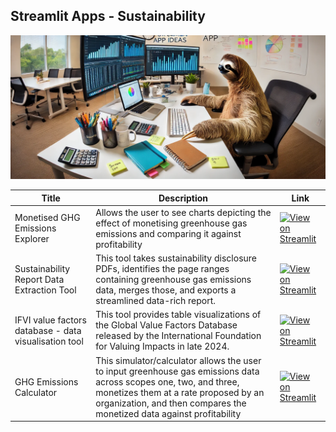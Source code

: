 ## Streamlit Apps - Sustainability

![alt text](images/banner.webp)

| Title                                         | Description   | Link                                                                                  |
|-----------------------------------------------|---------------|---------------------------------------------------------------------------------------|
| Monetised GHG Emissions Explorer              | Allows the user to see charts depicting the effect of monetising greenhouse gas emissions and comparing it against profitability   | [![View on Streamlit](https://img.shields.io/badge/View%20on-Streamlit-brightgreen?logo=streamlit)](https://ghgexplorer.streamlit.app/) |
| Sustainability Report Data Extraction Tool    |  This tool takes sustainability disclosure PDFs, identifies the page ranges containing greenhouse gas emissions data, merges those, and exports a streamlined data-rich report.    | [![View on Streamlit](https://img.shields.io/badge/View%20on-Streamlit-brightgreen?logo=streamlit)](https://ghgdataextractor.streamlit.app/) |
| IFVI value factors database - data visualisation tool |  This tool provides table visualizations of the Global Value Factors Database released by the International Foundation for Valuing Impacts in late 2024.    | [![View on Streamlit](https://img.shields.io/badge/View%20on-Streamlit-brightgreen?logo=streamlit)](https://valuefactorsddatavis.streamlit.app/) |
| GHG Emissions Calculator                      |   This simulator/calculator allows the user to input greenhouse gas emissions data across scopes one, two, and three, monetizes them at a rate proposed by an organization, and then compares the monetized data against profitability  | [![View on Streamlit](https://img.shields.io/badge/View%20on-Streamlit-brightgreen?logo=streamlit)](https://ghgemissionscalculator.streamlit.app/) |